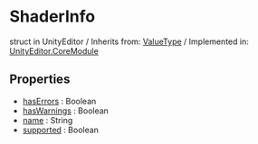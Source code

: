 # ShaderInfo
struct in UnityEditor
 / Inherits from: <a href="https://docs.unity3d.com/6000.0/Documentation/ScriptReference/ValueType.html" target="_blank">ValueType</a> / Implemented in: <a href="https://docs.unity3d.com/6000.0/Documentation/ScriptReference/UnityEditor.CoreModule.html" target="_blank">UnityEditor.CoreModule</a>
## Properties
- <a href="https://docs.unity3d.com/6000.0/Documentation/ScriptReference/ShaderInfo-hasErrors.html" target="_blank">hasErrors</a> : Boolean
- <a href="https://docs.unity3d.com/6000.0/Documentation/ScriptReference/ShaderInfo-hasWarnings.html" target="_blank">hasWarnings</a> : Boolean
- <a href="https://docs.unity3d.com/6000.0/Documentation/ScriptReference/ShaderInfo-name.html" target="_blank">name</a> : String
- <a href="https://docs.unity3d.com/6000.0/Documentation/ScriptReference/ShaderInfo-supported.html" target="_blank">supported</a> : Boolean

